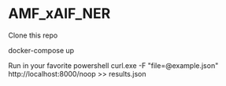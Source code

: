 # AMF_xAIF_NER

Clone this repo

docker-compose up

Run in your favorite powershell curl.exe -F "file=@example.json" http://localhost:8000/noop >> results.json
